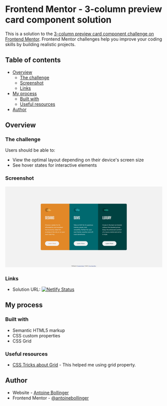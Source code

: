 # Frontend Mentor - 3-column preview card component solution

This is a solution to the [3-column preview card component challenge on Frontend Mentor](https://www.frontendmentor.io/challenges/3column-preview-card-component-pH92eAR2-). Frontend Mentor challenges help you improve your coding skills by building realistic projects. 

## Table of contents

- [Overview](#overview)
  - [The challenge](#the-challenge)
  - [Screenshot](#screenshot)
  - [Links](#links)
- [My process](#my-process)
  - [Built with](#built-with)
  - [Useful resources](#useful-resources)
- [Author](#author)

## Overview

### The challenge

Users should be able to:

- View the optimal layout depending on their device's screen size
- See hover states for interactive elements

### Screenshot

![](./images/preview.png)

### Links

- Solution URL: [![Netlify Status](https://api.netlify.com/api/v1/badges/987d49a8-986d-4774-bc87-8d756b3896ff/deploy-status)](https://ab-3-column-preview-card-component-main.netlify.app/)

## My process

### Built with

- Semantic HTML5 markup
- CSS custom properties
- CSS Grid

### Useful resources

- [CSS Tricks about Grid](https://css-tricks.com/snippets/css/complete-guide-grid/#introduction) - This helped me using grid property.

## Author

- Website - [Antoine Bollinger](https://antoinebollinger.github.io/)
- Frontend Mentor - [@antoinebollinger](https://www.frontendmentor.io/profile/antoinebollinger)